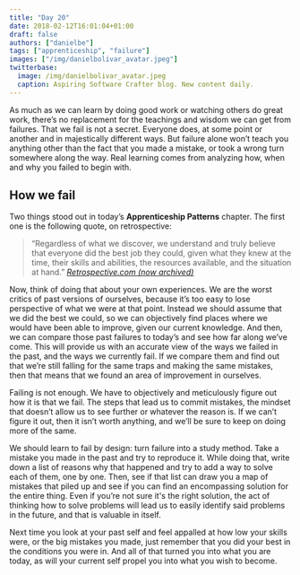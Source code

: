 ```yaml
---
title: "Day 20"
date: 2018-02-12T16:01:04+01:00
draft: false
authors: ["danielbe"]
tags: ["apprenticeship", "failure"]
images: ["/img/danielbolivar_avatar.jpeg"]
twitterbase: 
  image: /img/danielbolivar_avatar.jpeg
  caption: Aspiring Software Crafter blog. New content daily.
---
```


As much as we can learn by doing good work or watching others do great work, there’s no replacement for the teachings and wisdom we can get from failures. That we fail is not a secret. Everyone does, at some point or another and in majestically different ways. But failure alone won’t teach you anything other than the fact that you made a mistake, or took a wrong turn somewhere along the way. Real learning comes from analyzing how, when and why you failed to begin with.

## How we fail
Two things stood out in today’s **Apprenticeship Patterns** chapter. The first one is the following quote, on retrospective:

> “Regardless of what we discover, we understand and truly believe that everyone did the best job they could, given what they knew at the time, their skills and abilities, the resources available, and the situation at hand.”
> _[Retrospective.com (now archived)](https://web.archive.org/web/20171006191843/http://www.retrospectives.com:80/pages/retroPrimeDirective.html)_

Now, think of doing that about your own experiences. We are the worst critics of past versions of ourselves, because it’s too easy to lose perspective of what we were at that point. Instead we should assume that we did the best we could, so we can objectively find places where we would have been able to improve, given our current knowledge. And then, we can compare those past failures to today’s and see how far along we’ve come. This will provide us with an accurate view of the ways we failed in the past, and the ways we currently fail. If we compare them and find out that we’re still falling for the same traps and making the same mistakes, then that means that we found an area of improvement in ourselves.

Failing is not enough. We have to objectively and meticulously figure out how it is that we fail. The steps that lead us to commit mistakes, the mindset that doesn’t allow us to see further or whatever the reason is. If we can’t figure it out, then it isn’t worth anything, and we’ll be sure to keep on doing more of the same.

We should learn to fail by design: turn failure into a study method. Take a mistake you made in the past and try to reproduce it. While doing that, write down a list of reasons why that happened and try to add a way to solve each of them, one by one. Then, see if that list can draw you a map of mistakes that piled up and see if you can find an encompassing solution for the entire thing. Even if you’re not sure it's the right solution, the act of thinking how to solve problems will lead us to easily identify said problems in the future, and that is valuable in itself.

Next time you look at your past self and feel appalled at how low your skills were, or the big mistakes you made, just remember that you did your best in the conditions you were in. And all of that turned you into what you are today, as will your current self propel you into what you wish to become. 